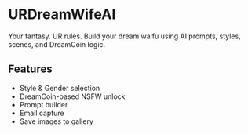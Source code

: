 
# URDreamWifeAI

Your fantasy. UR rules. Build your dream waifu using AI prompts, styles, scenes, and DreamCoin logic.

## Features
- Style & Gender selection
- DreamCoin-based NSFW unlock
- Prompt builder
- Email capture
- Save images to gallery
